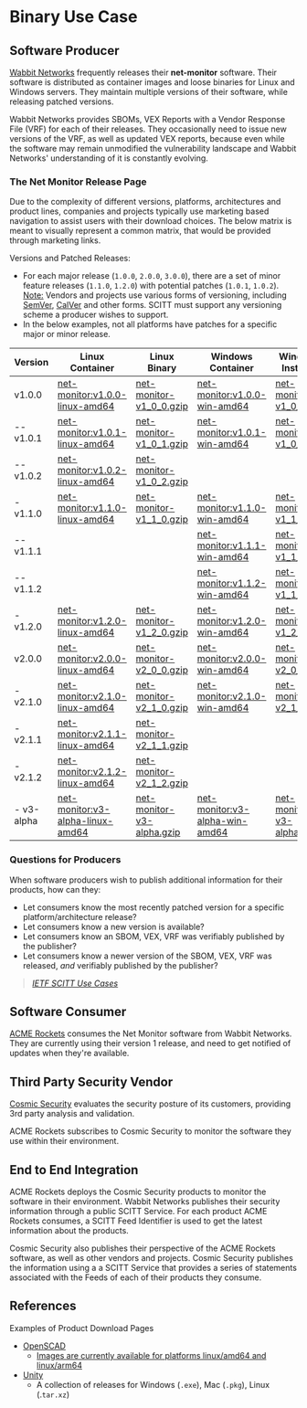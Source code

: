 # Binary Use Case

## Software Producer

[Wabbit Networks](fictitious-companies.md#wabbit-networks) frequently releases their **net-monitor** software.
Their software is distributed as container images and loose binaries for Linux and Windows servers.
They maintain multiple versions of their software, while releasing patched versions.

Wabbit Networks provides SBOMs, VEX Reports with a Vendor Response File (VRF) for each of their releases.
They occasionally need to issue new versions of the VRF, as well as updated VEX reports, because even while the software may remain unmodified the vulnerability landscape and Wabbit Networks' understanding of it is constantly evolving.

### The Net Monitor Release Page

Due to the complexity of different versions, platforms, architectures and product lines, companies and projects typically use marketing based navigation to assist users with their download choices.
The below matrix is meant to visually represent a common matrix, that would be provided through marketing links.

Versions and Patched Releases:

- For each major release (`1.0.0`, `2.0.0`, `3.0.0`), there are a set of minor feature releases (`1.1.0`, `1.2.0`) with potential patches (`1.0.1`, `1.0.2`).  
  <Note:> Vendors and projects use various forms of versioning, including [SemVer](https://semver.org/), [CalVer](https://calver.org/) and other forms.
  SCITT must support any versioning scheme a producer wishes to support.
- In the below examples, not all platforms have patches for a specific major or minor release.

| Version | Linux Container | Linux Binary | Windows Container | Windows Installer |
| - | - | - | - | - |
| v1.0.0 | [net-monitor:v1.0.0-linux-amd64]() | [net-monitor-v1_0_0.gzip]() | [net-monitor:v1.0.0-win-amd64]() | [net-monitor-v1_0_0.msi]() |
| -- v1.0.1 | [net-monitor:v1.0.1-linux-amd64]() | [net-monitor-v1_0_1.gzip]() | [net-monitor:v1.0.1-win-amd64]() | [net-monitor-v1_0_1.msi]() |
| -- v1.0.2 | [net-monitor:v1.0.2-linux-amd64]() | [net-monitor-v1_0_2.gzip]() |  |  |
| - v1.1.0 | [net-monitor:v1.1.0-linux-amd64]() | [net-monitor-v1_1_0.gzip]() | [net-monitor:v1.1.0-win-amd64]() | [net-monitor-v1_1_0.msi]() |
| -- v1.1.1 |  |  | [net-monitor:v1.1.1-win-amd64]() | [net-monitor-v1_1_1.msi]() |
| -- v1.1.2 |  |  | [net-monitor:v1.1.2-win-amd64]() | [net-monitor-v1_1_2.msi]() |
| - v1.2.0 | [net-monitor:v1.2.0-linux-amd64]() | [net-monitor-v1_2_0.gzip]() | [net-monitor:v1.2.0-win-amd64]() | [net-monitor-v1_2_0.msi]() |
| v2.0.0 | [net-monitor:v2.0.0-linux-amd64]() | [net-monitor-v2_0_0.gzip]() | [net-monitor:v2.0.0-win-amd64]() | [net-monitor-v2_0_0.msi]() |
| - v2.1.0 | [net-monitor:v2.1.0-linux-amd64]() | [net-monitor-v2_1_0.gzip]() | [net-monitor:v2.1.0-win-amd64]() | [net-monitor-v2_1_0.msi]() |
| - v2.1.1 | [net-monitor:v2.1.1-linux-amd64]() | [net-monitor-v2_1_1.gzip]() | | |
| - v2.1.2 | [net-monitor:v2.1.2-linux-amd64]() | [net-monitor-v2_1_2.gzip]() | | |
| - v3-alpha | [net-monitor:v3-alpha-linux-amd64]() | [net-monitor-v3-alpha.gzip]() | [net-monitor:v3-alpha-win-amd64]() | [net-monitor-v3-alpha.msi]() |

### Questions for Producers

When software producers wish to publish additional information for their products, how can they:

- Let consumers know the most recently patched version for a specific platform/architecture release?
- Let consumers know a new version is available?
- Let consumers know an SBOM, VEX, VRF was verifiably published by the publisher?
- Let consumers know a newer version of the SBOM, VEX, VRF was released, _and_ verifiably published by the publisher?

> _[IETF SCITT Use Cases](https://www.ietf.org/archive/id/draft-ietf-scitt-software-use-cases-01.html#name-identify-statements-and-upd)_

## Software Consumer

[ACME Rockets](./fictitious-companies.md#acme-rockets) consumes the Net Monitor software from Wabbit Networks.
They are currently using their version 1 release, and need to get notified of updates when they're available.

## Third Party Security Vendor

[Cosmic Security](./fictitious-companies.md#cosmic-security) evaluates the security posture of its customers, providing 3rd party analysis and validation.

ACME Rockets subscribes to Cosmic Security to monitor the software they use within their environment.

## End to End Integration

ACME Rockets deploys the Cosmic Security products to monitor the software in their environment.
Wabbit Networks publishes their security information through a public SCITT Service.
For each product ACME Rockets consumes, a SCITT Feed Identifier is used to get the latest information about the products.

Cosmic Security also publishes their perspective of the ACME Rockets software, as well as other vendors and projects.
Cosmic Security publishes the information using a a SCITT Service that provides a series of statements associated with the Feeds of each of their products they consume.

## References

Examples of Product Download Pages
- [OpenSCAD](http://openscad.org/downloads.html)
  - [Images are currently available for platforms linux/amd64 and linux/arm64](https://hub.docker.com/r/openscad/openscad)
- [Unity](https://unity.com/releases/editor/whats-new/2023.1.10)
  - A collection of releases for Windows (`.exe`), Mac (`.pkg`), Linux (.`tar.xz`)
